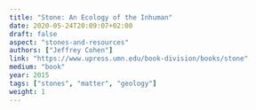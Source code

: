 ```yaml
---
title: "Stone: An Ecology of the Inhuman"
date: 2020-05-24T20:09:07+02:00
draft: false
aspect: "stones-and-resources"
authors: ["Jeffrey Cohen"]
link: "https://www.upress.umn.edu/book-division/books/stone"
medium: "book"
year: 2015
tags: ["stones", "matter", "geology"]
weight: 1
---
```


